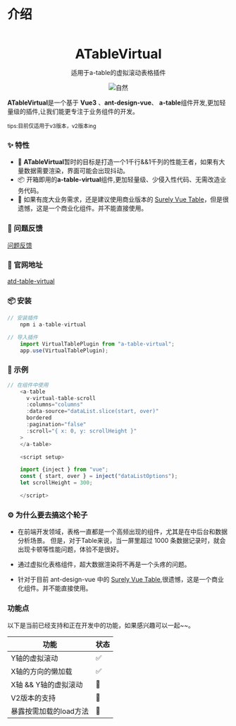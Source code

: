 # 介绍

<br />
<br />
<div style="text-align:center">
<b style="font-size:30px">ATableVirtual</b>
<p>适用于a-table的虚拟滚动表格插件</p>

<div>
  <img src="https://gw.alipayobjects.com/mdn/rms_08e378/afts/img/A*zx7LTI_ECSAAAAAAAAAAAABkARQnAQ" alt="自然" />
</div>
</div>

**ATableVirtual**是一个基于 **Vue3** 、**ant-design-vue**、 **a-table**组件开发,更加轻量级的插件,让我们能更专注于业务组件的开发。
<p style="font-size:12px">tips:目前仅适用于v3版本，v2版本ing</p>

### ✨ 特性  
- 🌈 **ATableVirtual**暂时的目标是打造一个1千行&&1千列的性能王者，如果有大量数据需要渲染，界面可能会出现抖动。
- 📦 开箱即用的**a-table-virtual**组件,更加轻量级、少侵入性代码、无需改造业务代码。
- 🎨 如果有庞大业务需求，还是建议使用商业版本的 [Surely Vue Table](https://www.surely.cool/doc/guide#快速开始)，但是很遗憾，这是一个商业化组件。并不能直接使用。

### 🤝 问题反馈

  [问题反馈](https://github.com/BigPengZai/atd-table-virtual/issues)



### 🔗 官网地址

  [atd-table-virtual](https://bigpengzai.github.io/ssgcmpstep1/)



###  📦 安装

```javascript
// 安装插件
    npm i a-table-virtual
```

```javascript
// 导入插件
    import VirtualTablePlugin from "a-table-virtual";
    app.use(VirtualTablePlugin);
```
### 🔨 示例
```javascript
// 在组件中使用
    <a-table
      v-virtual-table-scroll
      :columns="columns"
      :data-source="dataList.slice(start, over)"
      bordered
      :pagination="false"
      :scroll="{ x: 0, y: scrollHeight }"
    >
    </a-table>

    <script setup>

    import {inject } from "vue";
    const { start, over } = inject("dataListOptions");
    let scrollHeight = 300;

    </script>

```


### ⚙️ 为什么要去搞这个轮子

- 在前端开发领域，表格一直都是一个高频出现的组件，尤其是在中后台和数据分析场景。 但是，对于Table来说，当一屏里超过 1000 条数据记录时，就会出现卡顿等性能问题，体验不是很好。

- 通过虚拟化表格组件，超大数据渲染将不再是一个头疼的问题。
- 针对于目前 ant-design-vue 中的 [Surely Vue Table](https://www.surely.cool/doc/guide#快速开始),很遗憾，这是一个商业化组件。并不能直接使用。


### 功能点

以下是当前已经支持和正在开发中的功能，如果感兴趣可以一起~~。



| 功能         | 状态 |
| ------------ | ---- |
| Y轴的虚拟滚动   | ✅   |
| X轴的方向的懒加载   | ✅   |
| X轴 && Y轴的虚拟滚动         | 🚧   |
| V2版本的支持    | 🚧   |
| 暴露按需加载的load方法    | 🚧   |
